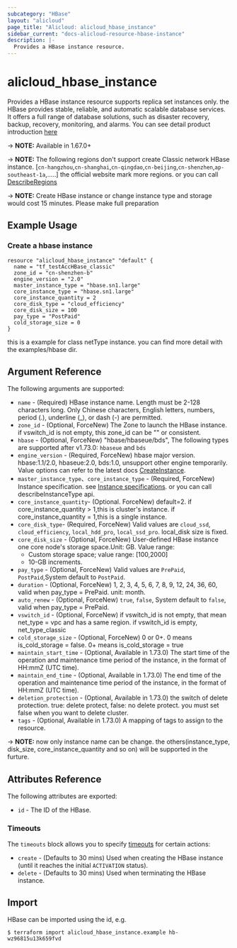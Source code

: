 ```yaml
---
subcategory: "HBase"
layout: "alicloud"
page_title: "Alicloud: alicloud_hbase_instance"
sidebar_current: "docs-alicloud-resource-hbase-instance"
description: |-
  Provides a HBase instance resource.
---
```


# alicloud\_hbase\_instance

Provides a HBase instance resource supports replica set instances only. the HBase provides stable, reliable, and automatic scalable database services. 
It offers a full range of database solutions, such as disaster recovery, backup, recovery, monitoring, and alarms.
You can see detail product introduction [here](https://help.aliyun.com/product/49055.html)

-> **NOTE:**  Available in 1.67.0+

-> **NOTE:**  The following regions don't support create Classic network HBase instance.
[`cn-hangzhou`,`cn-shanghai`,`cn-qingdao`,`cn-beijing`,`cn-shenzhen`,`ap-southeast-1a`,.....]
the official website mark  more regions. or you can call [DescribeRegions](https://help.aliyun.com/document_detail/144489.html)

-> **NOTE:**  Create HBase instance or change instance type and storage would cost 15 minutes. Please make full preparation

## Example Usage

### Create a hbase instance

```
resource "alicloud_hbase_instance" "default" {
  name = "tf_testAccHBase_classic"
  zone_id = "cn-shenzhen-b"
  engine_version = "2.0"
  master_instance_type = "hbase.sn1.large"
  core_instance_type = "hbase.sn1.large"
  core_instance_quantity = 2
  core_disk_type = "cloud_efficiency"
  core_disk_size = 100
  pay_type = "PostPaid"
  cold_storage_size = 0
}
```

this is a example for class netType instance. you can find more detail with the examples/hbase dir.

## Argument Reference

The following arguments are supported:

* `name` - (Required) HBase instance name. Length must be 2-128 characters long. Only Chinese characters, English letters, numbers, period (.), underline (_), or dash (-) are permitted. 
* `zone_id` - (Optional, ForceNew) The Zone to launch the HBase instance. if vswitch_id is not empty, this zone_id can be "" or consistent.
* `hbase` - (Optional, ForceNew) "hbase/hbaseue/bds", The following types are supported after v1.73.0: `hbaseue` and `bds ` 
* `engine_version` - (Required, ForceNew) hbase major version. hbase:1.1/2.0, hbaseue:2.0, bds:1.0, unsupport other engine temporarily. Value options can refer to the latest docs [CreateInstance](https://help.aliyun.com/document_detail/144607.html).
* `master_instance_type`、`core_instance_type` - (Required, ForceNew) Instance specification. see [Instance specifications](https://help.aliyun.com/document_detail/53532.html). or you can call describeInstanceType api.
* `core_instance_quantity`- (Optional. ForceNew) default=2. if core_instance_quantity > 1,this is cluster's instance.  if core_instance_quantity = 1,this is a single instance. 
* `core_disk_type`-  (Required, ForceNew) Valid values are `cloud_ssd`, `cloud_efficiency`, `local_hdd_pro`, `local_ssd_pro`. local_disk size is fixed.
* `core_disk_size` -  (Optional, ForceNew) User-defined HBase instance one core node's storage space.Unit: GB. Value range:
  - Custom storage space; value range: [100,2000]
  - 10-GB increments. 
* `pay_type` - (Optional, ForceNew) Valid values are `PrePaid`, `PostPaid`,System default to `PostPaid`.
* `duration` - (Optional, ForceNew) 1, 2, 3, 4, 5, 6, 7, 8, 9, 12, 24, 36, 60, valid when pay_type = PrePaid. unit: month.
* `auto_renew` - (Optional, ForceNew) `true`, `false`, System default to `false`, valid when pay_type = PrePaid.
* `vswitch_id` - (Optional, ForceNew) if vswitch_id is not empty, that mean net_type = vpc and has a same region. if vswitch_id is empty, net_type_classic
* `cold_storage_size` - (Optional, ForceNew) 0 or 0+. 0 means is_cold_storage = false. 0+ means is_cold_storage = true
* `maintain_start_time` - (Optional, Available in 1.73.0) The start time of the operation and maintenance time period of the instance, in the format of HH:mmZ (UTC time).
* `maintain_end_time` - (Optional, Available in 1.73.0) The end time of the operation and maintenance time period of the instance, in the format of HH:mmZ (UTC time).
* `deletion_protection` - (Optional, Available in 1.73.0) the switch of delete protection. true: delete protect, false: no delete protect. you must set false when you want to delete cluster.
* `tags` - (Optional, Available in 1.73.0) A mapping of tags to assign to the resource.

-> **NOTE:** now only instance name can be change. the others(instance_type, disk_size, core_instance_quantity and so on) will be supported in the furture.

## Attributes Reference

The following attributes are exported:

* `id` - The ID of the HBase.

### Timeouts

The `timeouts` block allows you to specify [timeouts](https://www.terraform.io/docs/configuration-0-11/resources.html#timeouts) for certain actions:

* `create` - (Defaults to 30 mins) Used when creating the HBase instance (until it reaches the initial `ACTIVATION` status). 
* `delete` - (Defaults to 30 mins) Used when terminating the HBase instance. 

## Import

HBase can be imported using the id, e.g.

```
$ terraform import alicloud_hbase_instance.example hb-wz96815u13k659fvd
```
